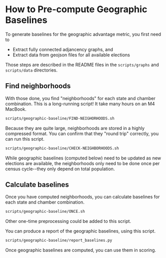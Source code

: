 # How to Pre-compute Geographic Baselines

To generate baselines for the geographic advantage metric, you first need to

* Extract fully connected adjancency graphs, and
* Extract data from geojson files for all available elections

Those steps are described in the README files in the `scripts/graphs` and `scripts/data` directories.

## Find neighborhoods

With those done, you find "neighborhoods" for each state and chamber combination.
This is a long-running script! It take many hours on an M4 MacBook.

```bash
scripts/geographic-baseline/FIND-NEIGHORHOODS.sh
```

Because they are quite large, neighborhoods are stored in a highly compressed format.
You can confirm that they "round trip" correctly, you can run this script.

```bash
scripts/geographic-baseline/CHECK-NEIGHBORHOODS.sh
```

While geographic baselines (computed below) need to be updated as new elections are available,
the neighborhoods only need to be done once per census cycle--they only depend on total population.

## Calculate baselines

Once you have computed neighborhoods, you can calculate baselines for each state and chamber combination.

```bash
scripts/geographic-baseline/ONCE.sh
```

Other one-time preprocessing could be added to this script.

You can produce a report of the geographic baselines, using this script.

```bash
scripts/geographic-baseline/report_baselines.py
```

Once geographic baselines are computed, you can use them in scoring.